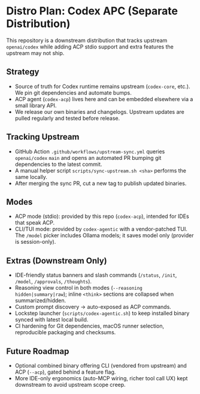# Distro Plan: Codex APC (Separate Distribution)

This repository is a downstream distribution that tracks upstream `openai/codex` while adding ACP stdio support and extra features the upstream may not ship.

## Strategy

- Source of truth for Codex runtime remains upstream (`codex-core`, etc.). We pin git dependencies and automate bumps.
- ACP agent (`codex-acp`) lives here and can be embedded elsewhere via a small library API.
- We release our own binaries and changelogs. Upstream updates are pulled regularly and tested before release.

## Tracking Upstream

- GitHub Action `.github/workflows/upstream-sync.yml` queries `openai/codex` `main` and opens an automated PR bumping git dependencies to the latest commit.
- A manual helper script `scripts/sync-upstream.sh <sha>` performs the same locally.
- After merging the sync PR, cut a new tag to publish updated binaries.

## Modes

- ACP mode (stdio): provided by this repo (`codex-acp`), intended for IDEs that speak ACP.
- CLI/TUI mode: provided by `codex-agentic` with a vendor-patched TUI. The `/model` picker includes Ollama models; it saves model only (provider is session-only).

## Extras (Downstream Only)

- IDE-friendly status banners and slash commands (`/status`, `/init`, `/model`, `/approvals`, `/thoughts`).
- Reasoning view control in both modes (`--reasoning hidden|summary|raw`); inline `<think>` sections are collapsed when summarized/hidden.
- Custom prompt discovery → auto-exposed as ACP commands.
- Lockstep launcher (`scripts/codex-agentic.sh`) to keep installed binary synced with latest local build.
- CI hardening for Git dependencies, macOS runner selection, reproducible packaging and checksums.

## Future Roadmap

- Optional combined binary offering CLI (vendored from upstream) and ACP (`--acp`), gated behind a feature flag.
- More IDE-only ergonomics (auto-MCP wiring, richer tool call UX) kept downstream to avoid upstream scope creep.
